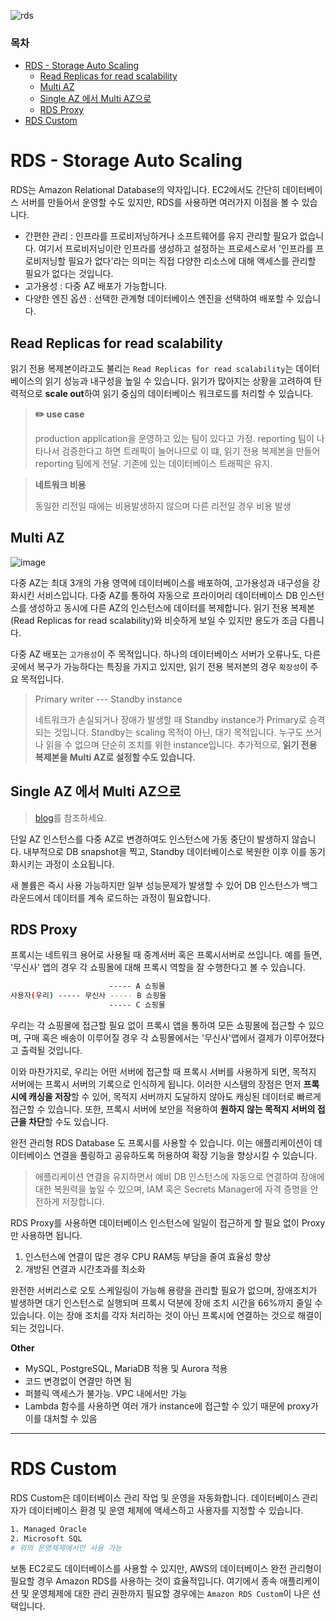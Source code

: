 ![rds](https://github.com/oueya1479/aws-101/assets/147911523/c1ec6530-75fd-4a77-a19c-e6d74ac26ccd)

### 목차

- [RDS - Storage Auto Scaling](#rds---storage-auto-scaling)
  - [Read Replicas for read scalability](#read-replicas-for-read-scalability)
  - [Multi AZ](#multi-az)
  - [Single AZ 에서 Multi AZ으로](#single-az-에서-multi-az으로)
  - [RDS Proxy](#rds-proxy)
- [RDS Custom](#rds-custom)

# RDS - Storage Auto Scaling

RDS는 Amazon Relational Database의 약자입니다. EC2에서도 간단히 데이터베이스 서버를 만들어서 운영할 수도 있지만, RDS를 사용하면 여러가지 이점을 볼 수 있습니다.

- 간편한 관리 : 인프라를 프로비저닝하거나 소프트웨어를 유지 관리할 필요가 없습니다. 여기서 프로비저닝이란 인프라를 생성하고 설정하는 프로세스로서 '인프라를 프로비저닝할 필요가 없다'라는 의미는 직접 다양한 리소스에 대해 액세스를 관리할 필요가 없다는 것입니다.
- 고가용성 : 다중 AZ 배포가 가능합니다.
- 다양한 엔진 옵션 : 선택한 관계형 데이터베이스 엔진을 선택하여 배포할 수 있습니다. 

## Read Replicas for read scalability

읽기 전용 복제본이라고도 불리는 `Read Replicas for read scalability`는 데이터베이스의 읽기 성능과 내구성을 높일 수 있습니다. 읽기가 많아지는 상황을 고려하여 탄력적으로 **scale out**하여 읽기 중심의 데이터베이스 워크로드를 처리할 수 있습니다.

> **✏️ use case**
> 
> production application을 운영하고 있는 팀이 있다고 가정. reporting 팀이 나타나서 검증한다고 하면 트래픽이 늘어나므로 이 떄, 읽기 전용 복제본을 만들어 reporting 팀에게 전달. 기존에 있는 데이터베이스 트래픽은 유지.

> **네트워크 비용**
> 
> 동일한 리전일 때에는 비용발생하지 않으며 다른 리전일 경우 비용 발생

## Multi AZ

![image](https://d1.awsstatic.com/product-page-diagram_MAZ_HIW%402xa.245de181144d709479981ab02a5318165b7ed8a9.png)

다중 AZ는 최대 3개의 가용 영역에 데이터베이스를 배포하여, 고가용성과 내구성을 강화시킨 서비스입니다. 다중 AZ를 통하여 자동으로 프라이머리 데이터베이스 DB 인스턴스를 생성하고 동시에 다른 AZ의 인스턴스에 데이터를 복제합니다.
읽기 전용 복제본(Read Replicas for read scalability)와 비슷하게 보일 수 있지만 용도가 조금 다릅니다.

다중 AZ 배포는 `고가용성`이 주 목적입니다. 하나의 데이터베이스 서버가 오류나도, 다른 곳에서 복구가 가능하다는 특징을 가지고 있지만, 읽기 전용 복저본의 경우 `확장성`이 주요 목적입니다.

> Primary writer --- Standby instance
>
> 네트워크가 손실되거나 장애가 발생할 때 Standby instance가 Primary로 승격되는 것입니다. Standby는 scaling 목적이 아닌, 대기 목적입니다. 누구도 쓰거나 읽을 수 없으며 단순히 조치를 위한 instance입니다. 추가적으로, **읽기 전용 복제본을 Multi AZ로 설정할 수도 있습니다.**

## Single AZ 에서 Multi AZ으로

> [blog](https://repost.aws/ko/knowledge-center/rds-convert-single-az-multi-az)를 참조하세요.

단일 AZ 인스턴스를 다중 AZ로 변경하여도 인스턴스에 가동 중단이 발생하지 않습니다. 내부적으로 DB snapshot을 찍고, Standby 데이터베이스로 복원한 이후 이를 동기화시키는 과정이 소요됩니다. 

새 볼륨은 즉시 사용 가능하지만 일부 성능문제가 발생할 수 있어 DB 인스턴스가 백그라운드에서 데이터를 계속 로드하는 과정이 필요합니다.

## RDS Proxy

프록시는 네트워크 용어로 사용될 때 중계서버 혹은 프록시서버로 쓰입니다. 예를 들면, '무신사' 앱의 경우 각 쇼핑몰에 대해 프록시 역할을 잘 수행한다고 볼 수 있습니다.

```bash
                      ----- A 쇼핑몰
사용자(우리) ----- 무신사 ----- B 쇼핑몰
                      ----- C 쇼핑몰
```

우리는 각 쇼핑몰에 접근할 필요 없이 프록시 앱을 통하여 모든 쇼핑몰에 접근할 수 있으며, 구매 혹은 배송이 이루어질 경우 각 쇼핑몰에서는 '무신사'앱에서 결제가 이루어졌다고 출력될 것입니다.

이와 마찬가지로, 우리는 어떤 서버에 접근할 때 프록시 서버를 사용하게 되면, 목적지 서버에는 프록시 서버의 기록으로 인식하게 됩니다. 이러한 시스템의 장점은 먼저 **프록시에 캐싱을 저장**할 수 있어, 목적지 서버까지 도달하지 않아도 캐싱된 데이터로 빠르게 접근할 수 있습니다. 또한, 프록시 서버에 보안을 적용하여 **원하지 않는 목적지 서버의 접근을 차단**할 수도 있습니다.

완전 관리형 RDS Database 도 프록시를 사용할 수 있습니다. 이는 애플리케이션이 데이터베이스 연결을 풀링하고 공유하도록 허용하여 확장 기능을 향상시킬 수 있습니다.

> 애플리케이션 연결을 유지하면서 예비 DB 인스턴스에 자동으로 연결하여 장애에 대한 복원력을 높일 수 있으며, IAM 혹은 Secrets Manager에 자격 증명을 안전하게 저장합니다.

RDS Proxy를 사용하면 데이터베이스 인스턴스에 일일이 접근하게 할 필요 없이 Proxy만 사용하면 됩니다.

1. 인스턴스에 연결이 많은 경우 CPU RAM등 부담을 줄여 효율성 향상
2. 개방된 연결과 시간초과를 최소화

완전한 서버리스로 오토 스케일링이 가능해 용량을 관리할 필요가 없으며, 장애조치가 발생하면 대기 인스턴스로 실행되며 프록시 덕분에 장애 조치 시간을 66%까지 줄일 수 있습니다. 이는 장애 조치를 각자 처리하는 것이 아닌 프록시에 연결하는 것으로 해결이 되는 것입니다.

**Other**

- MySQL, PostgreSQL, MariaDB 적용 및 Aurora 적용
- 코드 변경없이 연결만 하면 됨
- 퍼블릭 액세스가 불가능. VPC 내에서만 가능
- Lambda 함수를 사용하면 여러 개가 instance에 접근할 수 있기 때문에 proxy가 이를 대처할 수 있음

---

# RDS Custom

RDS Custom은 데이터베이스 관리 작업 및 운영을 자동화합니다. 데이터베이스 관리자가 데이터베이스 환경 및 운영 체제에 액세스하고 사용자를 지정할 수 있습니다.

```bash
1. Managed Oracle
2. Microsoft SQL
# 위의 운영체제에서만 사용 가능
```

보통 EC2로도 데이터베이스를 사용할 수 있지만, AWS의 데이터베이스 완전 관리형이 필요할 경우 Amazon RDS를 사용하는 것이 효율적입니다. 여기에서 종속 애플리케이션 및 운영체제에 대한 관리 권한까지 필요할 경우에는 `Amazon RDS Custom`이 나은 선택입니다.
